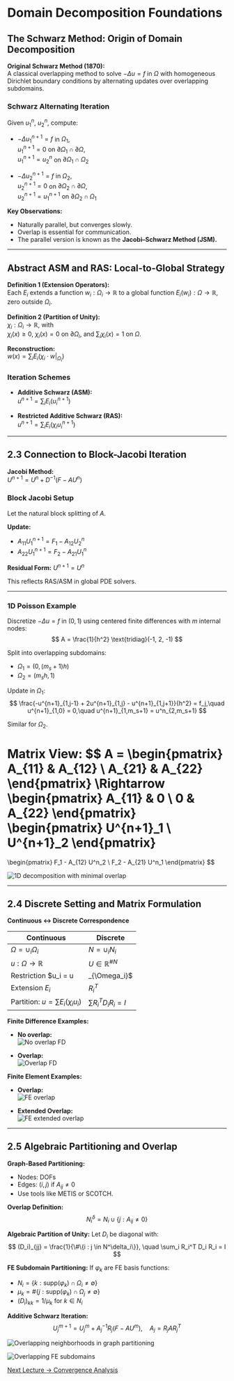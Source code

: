 # Domain Decomposition Foundations

## The Schwarz Method: Origin of Domain Decomposition

**Original Schwarz Method (1870):**  
A classical overlapping method to solve $-\Delta u = f$ in $\Omega$ with homogeneous Dirichlet boundary conditions by alternating updates over overlapping subdomains.

### Schwarz Alternating Iteration

Given $u^n_1$, $u^n_2$, compute:
- $-\Delta u^{n+1}_1 = f$ in $\Omega_1$,  
  $u^{n+1}_1 = 0$ on $\partial\Omega_1 \cap \partial\Omega$,  
  $u^{n+1}_1 = u^n_2$ on $\partial\Omega_1 \cap \Omega_2$

- $-\Delta u^{n+1}_2 = f$ in $\Omega_2$,  
  $u^{n+1}_2 = 0$ on $\partial\Omega_2 \cap \partial\Omega$,  
  $u^{n+1}_2 = u^{n+1}_1$ on $\partial\Omega_2 \cap \Omega_1$

**Key Observations:**
- Naturally parallel, but converges slowly.
- Overlap is essential for communication.
- The parallel version is known as the **Jacobi–Schwarz Method (JSM).**

---

## Abstract ASM and RAS: Local-to-Global Strategy

**Definition 1 (Extension Operators):**  
Each $E_i$ extends a function $w_i: \Omega_i \rightarrow \mathbb{R}$ to a global function $E_i(w_i): \Omega \rightarrow \mathbb{R}$, zero outside $\Omega_i$.

**Definition 2 (Partition of Unity):**  
$\chi_i: \Omega_i \rightarrow \mathbb{R}$, with  
$\chi_i(x) \geq 0$, $\chi_i(x) = 0$ on $\partial\Omega_i$, and $\sum_i \chi_i(x) = 1$ on $\Omega$.

**Reconstruction:**  
$w(x) = \sum_i E_i(\chi_i \cdot w|_{\Omega_i})$

### Iteration Schemes

- **Additive Schwarz (ASM):**  
  $u^{n+1} = \sum_i E_i(u^{n+1}_i)$

- **Restricted Additive Schwarz (RAS):**  
  $u^{n+1} = \sum_i E_i(\chi_i u^{n+1}_i)$

---

## 2.3 Connection to Block-Jacobi Iteration

**Jacobi Method:**  
$U^{n+1} = U^n + D^{-1}(F - AU^n)$

### Block Jacobi Setup

Let the natural block splitting of $A$.

**Update:**
- $A_{11} U_1^{n+1} = F_1 - A_{12} U_2^n$
- $A_{22} U_1^{n+1} = F_2 - A_{21} U_1^n$

**Residual Form:**
$U^{n+1} = U^n$


This reflects RAS/ASM in global PDE solvers.

---

### 1D Poisson Example

Discretize $-\Delta u = f$ in $(0,1)$ using centered finite differences with $m$ internal nodes:
$$
A = \frac{1}{h^2} \text{tridiag}(-1, 2, -1)
$$

Split into overlapping subdomains:
- $\Omega_1 = (0, (m_s + 1)h)$
- $\Omega_2 = (m_s h, 1)$

Update in $\Omega_1$:
$$
\frac{-u^{n+1}_{1,j-1} + 2u^{n+1}_{1,j} - u^{n+1}_{1,j+1}}{h^2} = f_j,\quad
u^{n+1}_{1,0} = 0,\quad
u^{n+1}_{1,m_s+1} = u^n_{2,m_s+1}
$$

Similar for $\Omega_2$.

**Matrix View:**
$$
A =
\begin{pmatrix}
A_{11} & A_{12} \\
A_{21} & A_{22}
\end{pmatrix}
\Rightarrow
\begin{pmatrix}
A_{11} & 0 \\
0 & A_{22}
\end{pmatrix}
\begin{pmatrix}
U^{n+1}_1 \\
U^{n+1}_2
\end{pmatrix}
=
\begin{pmatrix}
F_1 - A_{12} U^n_2 \\
F_2 - A_{21} U^n_1
\end{pmatrix}
$$

![1D decomposition with minimal overlap](images/fig_overlap_1d.png)

---

## 2.4 Discrete Setting and Matrix Formulation

**Continuous ↔ Discrete Correspondence**

| Continuous | Discrete |
|------------|----------|
| $\Omega = \cup_i \Omega_i$ | $N = \cup_i N_i$ |
| $u : \Omega \to \mathbb{R}$ | $U \in \mathbb{R}^{\#N}$ |
| Restriction $u_i = u|_{\Omega_i}$ | $R_i \in \{0,1\}^{\#N_i \times \#N}$ |
| Extension $E_i$ | $R_i^T$ |
| Partition: $u = \sum E_i(\chi_i u_i)$ | $\sum R_i^T D_i R_i = I$ |

**Finite Difference Examples:**

- **No overlap:**  
  ![No overlap FD](images/fig_fd_no_overlap.png)

- **Overlap:**  
  ![Overlap FD](images/fig_fd_overlap.png)

**Finite Element Examples:**

- **Overlap:**  
  ![FE overlap](images/fig_fe_overlap.png)

- **Extended Overlap:**  
  ![FE extended overlap](images/fig_fe_extended_overlap.png)

---

## 2.5 Algebraic Partitioning and Overlap

**Graph-Based Partitioning:**
- Nodes: DOFs
- Edges: $(i,j)$ if $A_{ij} \ne 0$
- Use tools like METIS or SCOTCH.

**Overlap Definition:**
$$
N^\delta_i = N_i \cup \{j : A_{ij} \ne 0\}
$$

**Algebraic Partition of Unity:**
Let $D_i$ be diagonal with:
$$
(D_i)_{jj} = \frac{1}{\#\{i : j \in N^\delta_i\}}, \quad \sum_i R_i^T D_i R_i = I
$$

**FE Subdomain Partitioning:**
If $\varphi_k$ are FE basis functions:
- $N_i = \{k : \text{supp}(\varphi_k) \cap \Omega_i \ne \emptyset\}$
- $\mu_k = \#\{j : \text{supp}(\varphi_k) \cap \Omega_j \ne \emptyset\}$
- $(D_i)_{kk} = 1/\mu_k$ for $k \in N_i$

**Additive Schwarz Iteration:**
$$
U^{m+1}_j = U^m_j + A_j^{-1} R_j(F - AU^m), \quad A_j = R_j A R_j^T
$$

![Overlapping neighborhoods in graph partitioning](images/fig_graph_overlap.png)

![Overlapping FE subdomains](images/fig_fe_subdomains.png)

[Next Lecture → Convergence Analysis](./convergence-analysis.md)

